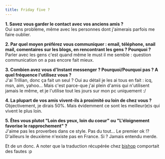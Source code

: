 ```yaml
---
title: Friday five ?
---
```


**1\. Savez vous garder le contact avec vos anciens amis ?**   
Oui sans problème, même avec les personnes dont j'aimerais parfois me faire
oublier.

**2\. Par quel moyen préférez vous communiquer : email, téléphone, snail mail, comentaires sur les blogs, en rencontrant les gens ? Pourquoi ?**   
Parler avec les gens c'est quand même le must il me semble : question
communication on a pas encore fait mieux.

**3\. Combien avez vous d'Instant messenger ? Pourquoi/Pourquoi pas ? A quel fréquence l'utilisez vous ?**   
J'ai Trillian, donc ça fait un seul ? Oui au détail je les ai tous en fait :
icq, msn, aim, yahoo... Mais c'est parce-que j'ai plein d'amis qui n'utilisent
jamais le même, et je l'utilise tout les jours sur mon pc uniquement :/

**4\. La plupart de vos amis vivent-ils à proximité ou loin de chez vous ?**   
Objectivement, je dirais 50%. Mais évidemment ce sont les meilleur(e)s qui
vivent le plus loin.

**5\. Êtes vous plutot "Loin des yeux, loin du coeur" ou "L'éloignement favorise le rapprochement" ?**   
J'aime pas les proverbes dans ce style. Pas du tout... Le premier ok !?
D'ailleurs le deuxième n'existe pas en France. Si ? Jamais entendu merde.

Et de un donc. A noter que la traduction récupérée chez
[bishop](http://www.zebishop.com) comportait des fautes :p

